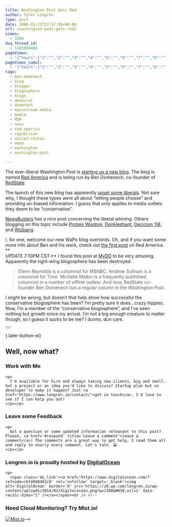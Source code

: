 ```yaml
---
title: Washington Post Gets Red
author: Tyler Longren
type: post
date: 2006-03-21T22:57:59+00:00
url: /washington-post-gets-red/
views:
  - 3296
dsq_thread_id:
  - 1385909468
pageViews:
  - '{"hours":{"1":"","2":"","3":"","4":"","5":"","6":"","7":"","8":"","9":"","10":"","11":"","12":"","13":"","14":"","15":"","16":"","17":"","18":"","19":"","20":"","21":"","22":"","23":"","24":"","25":"","26":"","27":"","28":"","29":"","30":"","31":"","32":"","33":"","34":"","35":"","36":"","37":"","38":"","39":"","40":"","41":"","42":"","43":"","44":"","45":"","46":"","47":""},"days":{"2":"","3":"","4":"","5":"","6":"","7":"","8":"","9":"","10":"","11":"","12":"","13":"","14":""},"weeks":{"3":"","4":"","5":"","6":"","7":"","8":"","9":"","10":"","11":"","12":""},"months":{"4":"","5":"","6":"","7":"","8":"","9":"","10":"","11":"","12":"","13":"","14":"","15":"","16":"","17":"","18":"","19":"","20":"","21":"","22":"","23":"","24":""}}'
pageViews_cumul:
  - '{"hours":{"1":"","2":"","3":"","4":"","5":"","6":"","7":"","8":"","9":"","10":"","11":"","12":"","13":"","14":"","15":"","16":"","17":"","18":"","19":"","20":"","21":"","22":"","23":"","24":"","25":"","26":"","27":"","28":"","29":"","30":"","31":"","32":"","33":"","34":"","35":"","36":"","37":"","38":"","39":"","40":"","41":"","42":"","43":"","44":"","45":"","46":"","47":""},"days":{"2":"","3":"","4":"","5":"","6":"","7":"","8":"","9":"","10":"","11":"","12":"","13":"","14":""},"weeks":{"3":"","4":"","5":"","6":"","7":"","8":"","9":"","10":"","11":"","12":""},"months":{"4":"","5":"","6":"","7":"","8":"","9":"","10":"","11":"","12":"","13":"","14":"","15":"","16":"","17":"","18":"","19":"","20":"","21":"","22":"","23":"","24":""}}'
tags:
  - ben-domenech
  - blog
  - blogger
  - blogosphere
  - blogs
  - democrat
  - domenech
  - mainstream-media
  - media
  - MSM
  - news
  - red-america
  - republican
  - united-states
  - wapo
  - washington
  - washington-post

---
```

The ever-liberal Washington Post is [starting up a new blog][1]. The blog is named [Red America][2] and is being run by Ben Domenech, co-founder of [RedState][3].

The launch of this new blog has apparently [upset some liberals][4]. Not sure why, I thought these types were all about &#8220;letting people choose&#8221; and providing un-biased information. I guess that only applies to media outlets they deem to be &#8220;conservative&#8221;.

[NewsBusters][5] has a nice post concerning the liberal whining. Others blogging on this topic include [Protein Wisdom][6], [Donklephant][7], [Decicion &#8217;08][8], and [Wizbang][9].

I, for one, welcome our new WaPo blog overlords. Oh, and if you want some more info about Ben and his work, check out [the first post][10] on Red America.  
**  
UPDATE 7:10PM CST:** I found this post at [MyDD][11] to be very amusing. Apparently the right-wing blogosphere has been destroyed.

> Glenn Reynolds is a columnist for MSNBC. Andrew Sullivan is a columnist for Time. Michelle Malkin is a frequently published columnist in a number of offline outlets. And now, RedState co-founder Ben Domenech has a regular column in the Washington Post.

I might be wrong, but doesn&#8217;t that help show how successful the conservative blogosphere has been? I&#8217;m pretty sure it does&#8230;crazy hippies. Now, I&#8217;m a member of the &#8220;conservative blogosphere&#8221;, and I&#8217;ve seen nothing but growth since my arrival. I&#8217;m not a big enough creature to matter though, so I guess it sucks to be me? I dunno, dun care.  
<!--adsense#ypn-->

<div class="wpulike wpulike-default " >
  <div class="wp_ulike_general_class wp_ulike_is_not_liked">
    <button type="button"
					aria-label="Like Button"
					data-ulike-id="2133"
					data-ulike-nonce="5e34932570"
					data-ulike-type="likeThis"
					data-ulike-template="wpulike-default"
					data-ulike-display-likers="0"
					data-ulike-disable-pophover="0"
					class="wp_ulike_btn wp_ulike_put_image wp_likethis_2133"></button><span class="count-box"></span>
  </div>
</div>

[][12]{.later-button-el}

<div class='what-next'>
  <h2>
    Well, now what?
  </h2>
  
  <div class='hire'>
    <h3>
      Work with Me
    </h3>
    
    <p>
      I'm available for hire and always taking new clients, big and small. Got a project or an idea you'd like to discuss? Startup plan but no developer to make it happen? Just <a href='https://www.longren.io/contact/'>get in touch</a>, I'd love to see if I can help you out!
    </p></p>
  </div>
  
  <div class='hire'>
    <h3>
      Leave some Feedback
    </h3>
    
    <p>
      Got a question or some updated information releavant to this post? Please, <a href='#respond' title='Leave a comment'>leave a comment</a>! The comments are a great way to get help, I read them all and reply to nearly every comment. Let's talk. 😀
    </p></p>
  </div>
  
  <div class='now-what-bottom-ad'>
    <h3>
      Longren.io is proudly hosted by <a href='https://www.digitalocean.com/?refcode=cbf49d0481c8'>DigitalOcean</a>
    </h3>
    
    <p>
      <span class='do_link'><a href='https://www.digitalocean.com/?refcode=cbf49d0481c8' rel='nofollow' target='_blank'><img alt='DigitalOcean' border='0' src='https://i0.wp.com/longren.io/wp-content/uploads/2014/03/digitalocean.png?w=1100&#038;ssl=1' data-recalc-dims="1" /></a></span><br /> <!--

<h3>Need Cloud Monitoring? Try Mist.io!</h3>

<span class='do_link'><a href='http://mist.io/?ref=tyler' rel='nofollow' target='_blank'><img alt='Mist.io' border='0' src='https://i0.wp.com/longren.io/wp-content/uploads/2014/04/mistio.jpg?w=1100&#038;ssl=1' data-recalc-dims="1"></a></span>--></div> </div>

 [1]: http://blog.washingtonpost.com/redamerica/2006/03/pachyderms_in_the_mist_red_ame.html
 [2]: http://blog.washingtonpost.com/redamerica/
 [3]: http://www.redstate.com/
 [4]: http://www.editorandpublisher.com/eandp/news/article_display.jsp?vnu_content_id=1002200090
 [5]: http://newsbusters.org/node/4549
 [6]: http://www.proteinwisdom.com/index.php/weblog/entry/20039/
 [7]: http://donklephant.com/2006/03/21/red-america-starts-off-with-a-partisan-fizzle/
 [8]: http://decision08.net/2006/03/21/red-america-strikes-at-the-wapo/
 [9]: http://wizbangblog.com/2006/03/21/red-america-blog.php
 [10]: http://blog.washingtonpost.com/redamerica/2006/03/about.html
 [11]: http://www.mydd.com/story/2006/3/21/13850/9332
 [12]: #